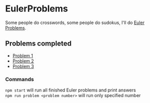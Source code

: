 # EulerProblems

Some people do crosswords, some people do sudokus, I'll do [Euler Problems](https://projecteuler.net/about).

## Problems completed

* [Problem 1](https://github.com/krantni/EulerProblems/blob/master/Problems/Problem_1.ts)
* [Problem 2](https://github.com/krantni/EulerProblems/blob/master/Problems/Problem_2.ts)
* [Problem 3](Problems/Problem_3.ts)

### Commands

```npm start``` will run all finished Euler problems and print answers  
```npm run problem <problem number>``` will run  only specified number  